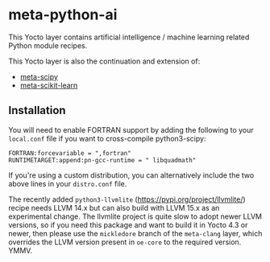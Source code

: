 # meta-python-ai

This Yocto layer contains artificial intelligence / machine learning related Python module recipes.

This Yocto layer is also the continuation and extension of:

* [meta-scipy](https://github.com/tuxable-ltd/meta-scipy)
* [meta-scikit-learn](https://github.com/tuxable-ltd/meta-scikit-learn)

Installation
------------

You will need to enable FORTRAN support by adding the following to your
`local.conf` file if you want to cross-compile python3-scipy:

    FORTRAN:forcevariable = ",fortran"
    RUNTIMETARGET:append:pn-gcc-runtime = " libquadmath"

If you're using a custom distribution, you can alternatively include the two
above lines in your `distro.conf` file.

The recently added `python3-llvmlite` (https://pypi.org/project/llvmlite/)
recipe needs LLVM 14.x but can also build with LLVM 15.x as an experimental
change. The llvmlite project is quite slow to adopt newer LLVM versions,
so if you need this package and want to build it in Yocto 4.3 or newer,
then please use the `mickledore` branch of the `meta-clang` layer, which
overrides the LLVM version present in `oe-core` to the required version. YMMV.

